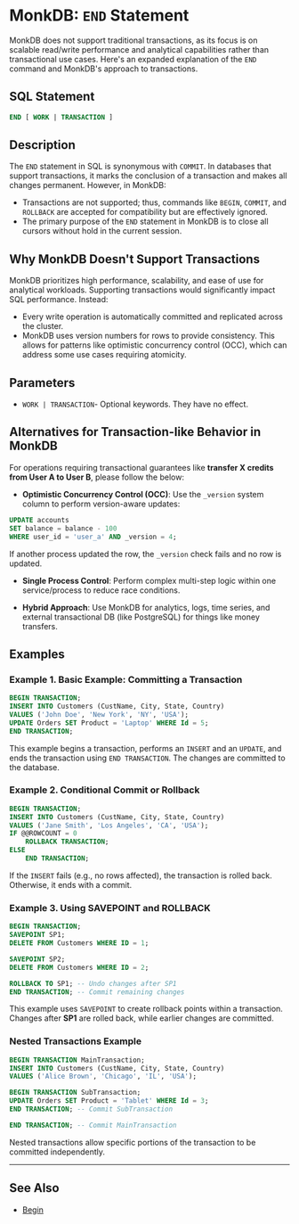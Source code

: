 # MonkDB: `END` Statement

MonkDB does not support traditional transactions, as its focus is on scalable read/write performance and analytical capabilities rather than transactional use cases. Here's an expanded explanation of the `END` command and MonkDB's approach to transactions.

## SQL Statement

```sql
END [ WORK | TRANSACTION ]
```

## Description

The `END` statement in SQL is synonymous with `COMMIT`. In databases that support transactions, it marks the conclusion of a transaction and makes all changes permanent. However, in MonkDB:

- Transactions are not supported; thus, commands like `BEGIN`, `COMMIT`, and `ROLLBACK` are accepted for compatibility but are effectively ignored.
- The primary purpose of the `END` statement in MonkDB is to close all cursors without hold in the current session.

## Why MonkDB Doesn't Support Transactions

MonkDB prioritizes high performance, scalability, and ease of use for analytical workloads. Supporting transactions would significantly impact SQL performance. Instead:

- Every write operation is automatically committed and replicated across the cluster.
- MonkDB uses version numbers for rows to provide consistency. This allows for patterns like optimistic concurrency control (OCC), which can address some use cases requiring atomicity.

## Parameters

- `WORK | TRANSACTION`- Optional keywords. They have no effect.

## Alternatives for Transaction-like Behavior in MonkDB

For operations requiring transactional guarantees like **transfer X credits from User A to User B**, please follow the below:

- **Optimistic Concurrency Control (OCC)**: Use the `_version` system column to perform version-aware updates:

```sql
UPDATE accounts
SET balance = balance - 100
WHERE user_id = 'user_a' AND _version = 4;
```

If another process updated the row, the `_version` check fails and no row is updated.

- **Single Process Control**: Perform complex multi-step logic within one service/process to reduce race conditions.

- **Hybrid Approach**: Use MonkDB for analytics, logs, time series, and external transactional DB (like PostgreSQL) for things like money transfers.

## Examples

### Example 1. Basic Example: Committing a Transaction

```sql
BEGIN TRANSACTION;
INSERT INTO Customers (CustName, City, State, Country) 
VALUES ('John Doe', 'New York', 'NY', 'USA');
UPDATE Orders SET Product = 'Laptop' WHERE Id = 5;
END TRANSACTION;
```

This example begins a transaction, performs an `INSERT` and an `UPDATE`, and ends the transaction using `END TRANSACTION`. The changes are committed to the database.

### Example 2. Conditional Commit or Rollback

```sql
BEGIN TRANSACTION;
INSERT INTO Customers (CustName, City, State, Country) 
VALUES ('Jane Smith', 'Los Angeles', 'CA', 'USA');
IF @@ROWCOUNT = 0
    ROLLBACK TRANSACTION;
ELSE
    END TRANSACTION;
```

If the `INSERT` fails (e.g., no rows affected), the transaction is rolled back. Otherwise, it ends with a commit.

### Example 3. Using SAVEPOINT and ROLLBACK

```sql
BEGIN TRANSACTION;
SAVEPOINT SP1;
DELETE FROM Customers WHERE ID = 1;

SAVEPOINT SP2;
DELETE FROM Customers WHERE ID = 2;

ROLLBACK TO SP1; -- Undo changes after SP1
END TRANSACTION; -- Commit remaining changes
```

This example uses `SAVEPOINT` to create rollback points within a transaction. Changes after **SP1** are rolled back, while earlier changes are committed.

### Nested Transactions Example

```sql
BEGIN TRANSACTION MainTransaction;
INSERT INTO Customers (CustName, City, State, Country) 
VALUES ('Alice Brown', 'Chicago', 'IL', 'USA');

BEGIN TRANSACTION SubTransaction;
UPDATE Orders SET Product = 'Tablet' WHERE Id = 3;
END TRANSACTION; -- Commit SubTransaction

END TRANSACTION; -- Commit MainTransaction
```

Nested transactions allow specific portions of the transaction to be committed independently.


---

## See Also

- [Begin](./20_BEGIN.md)